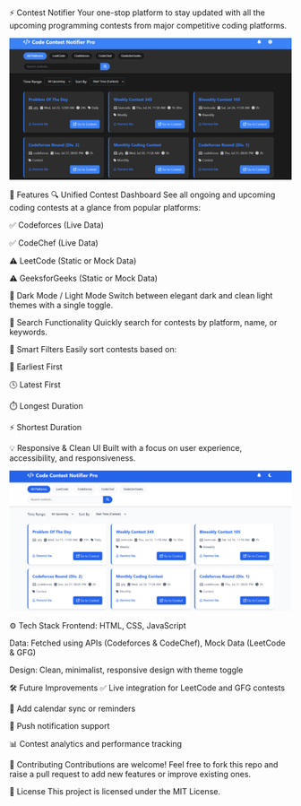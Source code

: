 ⚡ Contest Notifier
Your one-stop platform to stay updated with all the upcoming programming contests from major competitive coding platforms.

![alt text](image-3.png)

🚀 Features
🔍 Unified Contest Dashboard
See all ongoing and upcoming coding contests at a glance from popular platforms:

✅ Codeforces (Live Data)

✅ CodeChef (Live Data)

⚠️ LeetCode (Static or Mock Data)

⚠️ GeeksforGeeks (Static or Mock Data)

🌙 Dark Mode / Light Mode
Switch between elegant dark and clean light themes with a single toggle.

🔎 Search Functionality
Quickly search for contests by platform, name, or keywords.

🎯 Smart Filters
Easily sort contests based on:

📅 Earliest First

🕓 Latest First

⏱️ Longest Duration

⚡ Shortest Duration

💡 Responsive & Clean UI
Built with a focus on user experience, accessibility, and responsiveness.

![alt text](image-2.png)

⚙️ Tech Stack
Frontend: HTML, CSS, JavaScript

Data: Fetched using APIs (Codeforces & CodeChef), Mock Data (LeetCode & GFG)

Design: Clean, minimalist, responsive design with theme toggle

🛠️ Future Improvements
✅ Live integration for LeetCode and GFG contests

📅 Add calendar sync or reminders

🔔 Push notification support

📊 Contest analytics and performance tracking

🙌 Contributing
Contributions are welcome! Feel free to fork this repo and raise a pull request to add new features or improve existing ones.

📄 License
This project is licensed under the MIT License.


